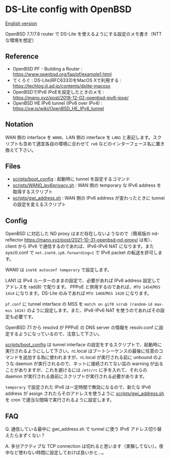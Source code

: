 # DS-Lite config with OpenBSD

[English version](README.md)

OpenBSD 7.7/7.8 router で DS-Lite を使えるようにする設定のメモ書き（NTT な環境を想定）

## Reference
- OpenBSD PF - Building a Router : https://www.openbsd.org/faq/pf/example1.html
- てくろぐ : DS-Lite(RFC6333)をMacOS Xで利用する : https://techlog.iij.ad.jp/contents/dslite-macosx
- OpenBSDでIPv6 IPoEを設定したときのメモ : https://mano.xyz/post/2018-12-02-openbsd-ipv6-ipoe/
- OpenBSD HE IPv6 tunnel (IPv6 over IPv4) : https://xw.is/wiki/OpenBSD_HE_IPv6_tunnel

## Notation

WAN 側の interface を `WAN0`、LAN 側の interface を `LAN1` と表記します。スクリプトも含めて適宜各自の環境に合わせて `re0` などのインターフェース名に置き換えて下さい。

## Files

- [scripts/boot_config](scripts/boot_config) : 起動時に tunnel を設定するコマンド
- [scripts/WAN0_ipv6privacy.sh](scripts/WAN0_ipv6privacy.sh) : WAN 側の temporary な IPv6 address を取得するスクリプト
- [scripts/gwi_address.sh](scripts/gwi_address.sh) : WAN 側の IPv6 address が変わったときに tunnel の設定を変えるスクリプト

## Config
OpenBSD に対応した ND proxy はまだ存在しないようなので（簡易版の nd-reflector https://mano.xyz/post/2021-10-31-openbsd-nd-proxy/ は有）、client から IPv6 で通信するのであれば、IPv6-IPv6 NAT になります。また sysctl.conf で `net.inet6.ip6.forwarding=1` で IPv6 packet の転送を許可します。

WAN0 は `inet6 autoconf temporary` で設定します。

LAN1 は IPv4 ルーターのままの設定で、必要があれば IPv6 address 設定してアドレスを rad(8) で配ります。
PPPoE と併用するのであれば、`MTU 1454`/`MSS 1414` になります。DS-Lite のみであれば `MTU 1460`/`MSS 1420` になります。

`pf.conf` に tunnel interface の MSS を `match on gif0 scrub (random-id max-mss 1414)` のように設定します。また、IPv6-IPv6 NAT を使うのであればその設定も必要です。

OpenBSD 7.1 から resolvd が PPPoE の DNS server の情報を resolv.conf に設定するようになっているので、注意して下さい。

[scripts/boot_config](scripts/boot_config) は tunnel interface の設定をするスクリプトで、起動時に実行されるようにしして下さい。rc.local はブートシーケンスの最後に任意のコマンドを追加する為に使われますが、rc.local が実行される前に unbound のような daemon が実行されるので、ネットに接続されてない旨の warning が出ることがありますが、これを避けるには `/etc/rc` に手を入れて、それらの daemon が実行される直前にスクリプトが実行される必要があります。

`temporary` で設定された IPv6 は一定時間で無効になるので、新たな IPv6 address が assign されたらそのアドレスを使うように [scripts/gwi_address.sh](scripts/gwi_address.sh) を cron で適当な間隔で実行されるように設定します。

## FAQ
Q. 通信している最中に gwi_address.sh で tunnel に使う IPv6 アドレス切り替えたらまずくない？

A. 多分アクティブな TCP connection は切れると思います（実験してない）。夜中など使わない時間に設定しておけば良いかと…。
